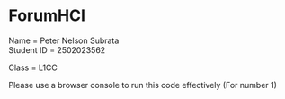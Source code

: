 # ForumHCI  
Name = Peter Nelson Subrata  
Student ID = 2502023562  

Class = L1CC  

Please use a browser console to run this code effectively (For number 1)
